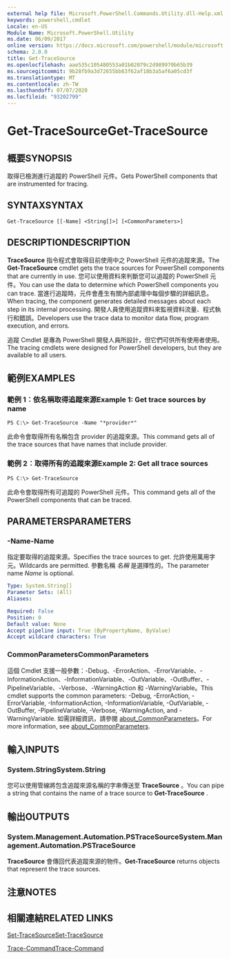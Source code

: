```yaml
---
external help file: Microsoft.PowerShell.Commands.Utility.dll-Help.xml
keywords: powershell,cmdlet
Locale: en-US
Module Name: Microsoft.PowerShell.Utility
ms.date: 06/09/2017
online version: https://docs.microsoft.com/powershell/module/microsoft.powershell.utility/get-tracesource?view=powershell-7.1&WT.mc_id=ps-gethelp
schema: 2.0.0
title: Get-TraceSource
ms.openlocfilehash: aae535c105480553a01b02079c2d989970b65b39
ms.sourcegitcommit: 9b28fb9a3d72655bb63f62af18b3a5af6a05cd3f
ms.translationtype: MT
ms.contentlocale: zh-TW
ms.lasthandoff: 07/07/2020
ms.locfileid: "93202799"
---
```

# <span data-ttu-id="718e1-103">Get-TraceSource</span><span class="sxs-lookup"><span data-stu-id="718e1-103">Get-TraceSource</span></span>

## <span data-ttu-id="718e1-104">概要</span><span class="sxs-lookup"><span data-stu-id="718e1-104">SYNOPSIS</span></span>
<span data-ttu-id="718e1-105">取得已檢測進行追蹤的 PowerShell 元件。</span><span class="sxs-lookup"><span data-stu-id="718e1-105">Gets PowerShell components that are instrumented for tracing.</span></span>

## <span data-ttu-id="718e1-106">SYNTAX</span><span class="sxs-lookup"><span data-stu-id="718e1-106">SYNTAX</span></span>

```
Get-TraceSource [[-Name] <String[]>] [<CommonParameters>]
```

## <span data-ttu-id="718e1-107">DESCRIPTION</span><span class="sxs-lookup"><span data-stu-id="718e1-107">DESCRIPTION</span></span>

<span data-ttu-id="718e1-108">**TraceSource** 指令程式會取得目前使用中之 PowerShell 元件的追蹤來源。</span><span class="sxs-lookup"><span data-stu-id="718e1-108">The **Get-TraceSource** cmdlet gets the trace sources for PowerShell components that are currently in use.</span></span>
<span data-ttu-id="718e1-109">您可以使用資料來判斷您可以追蹤的 PowerShell 元件。</span><span class="sxs-lookup"><span data-stu-id="718e1-109">You can use the data to determine which PowerShell components you can trace.</span></span>
<span data-ttu-id="718e1-110">當進行追蹤時，元件會產生有關內部處理中每個步驟的詳細訊息。</span><span class="sxs-lookup"><span data-stu-id="718e1-110">When tracing, the component generates detailed messages about each step in its internal processing.</span></span>
<span data-ttu-id="718e1-111">開發人員使用追蹤資料來監視資料流量、程式執行和錯誤。</span><span class="sxs-lookup"><span data-stu-id="718e1-111">Developers use the trace data to monitor data flow, program execution, and errors.</span></span>

<span data-ttu-id="718e1-112">追蹤 Cmdlet 是專為 PowerShell 開發人員所設計，但它們可供所有使用者使用。</span><span class="sxs-lookup"><span data-stu-id="718e1-112">The tracing cmdlets were designed for PowerShell developers, but they are available to all users.</span></span>

## <span data-ttu-id="718e1-113">範例</span><span class="sxs-lookup"><span data-stu-id="718e1-113">EXAMPLES</span></span>

### <span data-ttu-id="718e1-114">範例 1︰依名稱取得追蹤來源</span><span class="sxs-lookup"><span data-stu-id="718e1-114">Example 1: Get trace sources by name</span></span>

```
PS C:\> Get-TraceSource -Name "*provider*"
```

<span data-ttu-id="718e1-115">此命令會取得所有名稱包含 provider 的追蹤來源。</span><span class="sxs-lookup"><span data-stu-id="718e1-115">This command gets all of the trace sources that have names that include provider.</span></span>

### <span data-ttu-id="718e1-116">範例 2︰取得所有的追蹤來源</span><span class="sxs-lookup"><span data-stu-id="718e1-116">Example 2: Get all trace sources</span></span>

```
PS C:\> Get-TraceSource
```

<span data-ttu-id="718e1-117">此命令會取得所有可追蹤的 PowerShell 元件。</span><span class="sxs-lookup"><span data-stu-id="718e1-117">This command gets all of the PowerShell components that can be traced.</span></span>

## <span data-ttu-id="718e1-118">PARAMETERS</span><span class="sxs-lookup"><span data-stu-id="718e1-118">PARAMETERS</span></span>

### <span data-ttu-id="718e1-119">-Name</span><span class="sxs-lookup"><span data-stu-id="718e1-119">-Name</span></span>

<span data-ttu-id="718e1-120">指定要取得的追蹤來源。</span><span class="sxs-lookup"><span data-stu-id="718e1-120">Specifies the trace sources to get.</span></span>
<span data-ttu-id="718e1-121">允許使用萬用字元。</span><span class="sxs-lookup"><span data-stu-id="718e1-121">Wildcards are permitted.</span></span>
<span data-ttu-id="718e1-122">參數名稱 *名稱* 是選擇性的。</span><span class="sxs-lookup"><span data-stu-id="718e1-122">The parameter name *Name* is optional.</span></span>

```yaml
Type: System.String[]
Parameter Sets: (All)
Aliases:

Required: False
Position: 0
Default value: None
Accept pipeline input: True (ByPropertyName, ByValue)
Accept wildcard characters: True
```

### <span data-ttu-id="718e1-123">CommonParameters</span><span class="sxs-lookup"><span data-stu-id="718e1-123">CommonParameters</span></span>

<span data-ttu-id="718e1-124">這個 Cmdlet 支援一般參數：-Debug、-ErrorAction、-ErrorVariable、-InformationAction、-InformationVariable、-OutVariable、-OutBuffer、-PipelineVariable、-Verbose、-WarningAction 和 -WarningVariable。</span><span class="sxs-lookup"><span data-stu-id="718e1-124">This cmdlet supports the common parameters: -Debug, -ErrorAction, -ErrorVariable, -InformationAction, -InformationVariable, -OutVariable, -OutBuffer, -PipelineVariable, -Verbose, -WarningAction, and -WarningVariable.</span></span> <span data-ttu-id="718e1-125">如需詳細資訊，請參閱 [about_CommonParameters](https://go.microsoft.com/fwlink/?LinkID=113216)。</span><span class="sxs-lookup"><span data-stu-id="718e1-125">For more information, see [about_CommonParameters](https://go.microsoft.com/fwlink/?LinkID=113216).</span></span>

## <span data-ttu-id="718e1-126">輸入</span><span class="sxs-lookup"><span data-stu-id="718e1-126">INPUTS</span></span>

### <span data-ttu-id="718e1-127">System.String</span><span class="sxs-lookup"><span data-stu-id="718e1-127">System.String</span></span>

<span data-ttu-id="718e1-128">您可以使用管線將包含追蹤來源名稱的字串傳送至 **TraceSource** 。</span><span class="sxs-lookup"><span data-stu-id="718e1-128">You can pipe a string that contains the name of a trace source to **Get-TraceSource** .</span></span>

## <span data-ttu-id="718e1-129">輸出</span><span class="sxs-lookup"><span data-stu-id="718e1-129">OUTPUTS</span></span>

### <span data-ttu-id="718e1-130">System.Management.Automation.PSTraceSource</span><span class="sxs-lookup"><span data-stu-id="718e1-130">System.Management.Automation.PSTraceSource</span></span>

<span data-ttu-id="718e1-131">**TraceSource** 會傳回代表追蹤來源的物件。</span><span class="sxs-lookup"><span data-stu-id="718e1-131">**Get-TraceSource** returns objects that represent the trace sources.</span></span>

## <span data-ttu-id="718e1-132">注意</span><span class="sxs-lookup"><span data-stu-id="718e1-132">NOTES</span></span>

## <span data-ttu-id="718e1-133">相關連結</span><span class="sxs-lookup"><span data-stu-id="718e1-133">RELATED LINKS</span></span>

[<span data-ttu-id="718e1-134">Set-TraceSource</span><span class="sxs-lookup"><span data-stu-id="718e1-134">Set-TraceSource</span></span>](Set-TraceSource.md)

[<span data-ttu-id="718e1-135">Trace-Command</span><span class="sxs-lookup"><span data-stu-id="718e1-135">Trace-Command</span></span>](Trace-Command.md)

